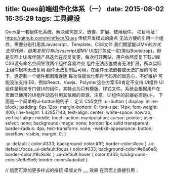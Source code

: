title: Ques前端组件化体系（一）
date: 2015-08-02 16:35:29
tags: 工具建设
---
Ques是一套组件化系统，解决如何定义、嵌套、扩展、使用组件。 项目地址：https://github.com/miniflycn/Ques
传统开发模式的痛点
无法方便的引用一个组件，需要分别引用其Javascript、Template、CSS文件
我们期望能以MV*的方式去写代码，结果发现只有Javascript是MV*
UI库打包成一坨(类似Bootstrap)，但是实际上UI库伴随产品迭代在反复变更，每次打开网站，用户依然反复下载UI库
CSS没有命名空间导致两个组件容易冲突
组件无法嵌套或者无法扩展，所以实际上组件根本无法复用
组件无法复制后可用，在组件无法嵌套或无法扩展的情况下，连定制一个组件都困难连连
每次性能优化都将代码弄的很恶心，不好维护
可能没法支持IE6，例如React、Vuejs、Polymer这些方案IE6肯定不支持
UI组件
UI组件是用来专门做UI的组件，其特点为只有模版、样式文件。系统会根据用户在页面已使用的UI组件动态引用其依赖的资源。注意，UI组件的前缀必须是ui-。
下面是一个简单的ui-button的例子：
定义
CSS文件
.ui-button {
    display: inline-block;
    padding: 6px 12px;
    margin-bottom: 0;
    font-size: 14px;
    font-weight: 400;
    line-height: 1.42857143;
    text-align: center;
    white-space: nowrap;
    vertical-align: middle;
    touch-action: manipulation;
    cursor: pointer;
    user-select: none;
    background-image: none;
    border: 1px solid transparent;
    border-radius: 4px;
    text-transform: none;
    -webkit-appearance: button;
    overflow: visible;
    margin: 0;
}

.ui-default {
    color:#333;
    background-color:#fff;
    border-color:#ccc
}
.ui-default.focus,.ui-default:focus {
    color:#333;
    background-color:#e6e6e6;
    border-color:#8c8c8c
}
.ui-default:hover {
    color:#333;
    background-color:#e6e6e6;
    border-color:#adadad
}

// 后面可添加更多样式的按钮
模版文件
<button class="ui-button">
    <content></content>
</button>
效果
在页面上直接引用：